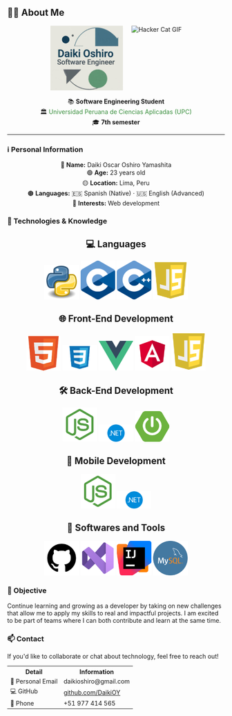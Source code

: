 ## 👨‍💻 About Me

<div align="center" style="display: flex; justify-content: center; gap: 20px; align-items: center; margin-bottom: 16px;">
  <img src="img/profile.jpeg" alt="Profile Picture" height="150" />
  <img src="https://media.tenor.com/PLIr_VkF6ywAAAAM/ghostedvpn-hacker-cat.gif" alt="Hacker Cat GIF" height="150" />
</div>

<p align="center">
  📚 <strong>Software Engineering Student</strong><br>
  🏛️ <span style="color:#388E3C;">Universidad Peruana de Ciencias Aplicadas (UPC)</span><br>
  🎓 <strong>7th semester</strong>
</p>

---

### ℹ️ Personal Information

<div align="center">

🔵 <strong>Name:</strong> Daiki Oscar Oshiro Yamashita  
🟢 <strong>Age:</strong> 23 years old  
🟡 <strong>Location:</strong> Lima, Peru  
🟤 <strong>Languages:</strong> 🇪🇸 Spanish (Native) · 🇺🇸 English (Advanced)  
🔵 <strong>Interests:</strong> Web development  

</div>

### 🧠 Technologies & Knowledge

<h2 align="center">💻 Languages</h2>

<p align="center">
  <img src="img/python2.png" alt="Python" width="80"/>
  <img src="img/c2.png" alt="C#" width="80"/>
  <img src="img/c++.png" alt="C++" width="80"/>
  <img src="img/javascript.png" alt="JavaScript" width="80"/>
</p>

<h2 align="center">🌐 Front-End Development</h2>

<p align="center">
  <img src="img/html3.png" alt="HTML" width="80"/>
  <img src="img/css3.webp" alt="CSS" width="80"/>
  <img src="img/vue2.png" alt="Vue.js" width="80"/>
  <img src="img/angular2.png" alt="Angular" width="80"/>
  <img src="img/javascript.png" alt="JavaScript" width="80"/>
</p>

<h2 align="center">🛠️ Back-End Development</h2>

<p align="center">
  <img src="img/node3.png" alt="Node.js" width="80"/>
  <img src="img/net2.png" alt=".NET" width="80"/>
  <img src="img/springboot3.svg" alt="Spring Boot" width="80"/>
</p>

<h2 align="center">📱 Mobile Development</h2>

<p align="center">
  <img src="img/node3.png" alt="Node.js" width="80"/>
  <img src="img/net2.png" alt=".NET" width="80"/>
</p>

<h2 align="center">🧰 Softwares and Tools</h2>

<p align="center">
  <img src="img/github3.webp" alt="GitHub" width="80"/>
  <img src="img/visualstudio2.png" alt="VS Code" width="80"/>
  <img src="img/intellij2.png" alt="IntelliJ IDEA" width="80"/>
  <img src="img/mysql2.png" alt="MySQL" width="80"/>
</p>

### 🚀 Objective

Continue learning and growing as a developer by taking on new challenges that allow me to apply my skills to real and impactful projects. I am excited to be part of teams where I can both contribute and learn at the same time.

### 📫 Contact

If you'd like to collaborate or chat about technology, feel free to reach out!

<div align="center">

<table>
  <tr>
    <th>Detail</th>
    <th>Information</th>
  </tr>
  <tr>
    <td>📧 Personal Email</td>
    <td>daikioshiro@gmail.com</td>
  </tr>
  <tr>
    <td>💻 GitHub</td>
    <td><a href="https://github.com/DaikiOY">github.com/DaikiOY</a></td>
  </tr>
  <tr>
    <td>📱 Phone</td>
    <td>+51 977 414 565</td>
  </tr>
</table>

</div>



